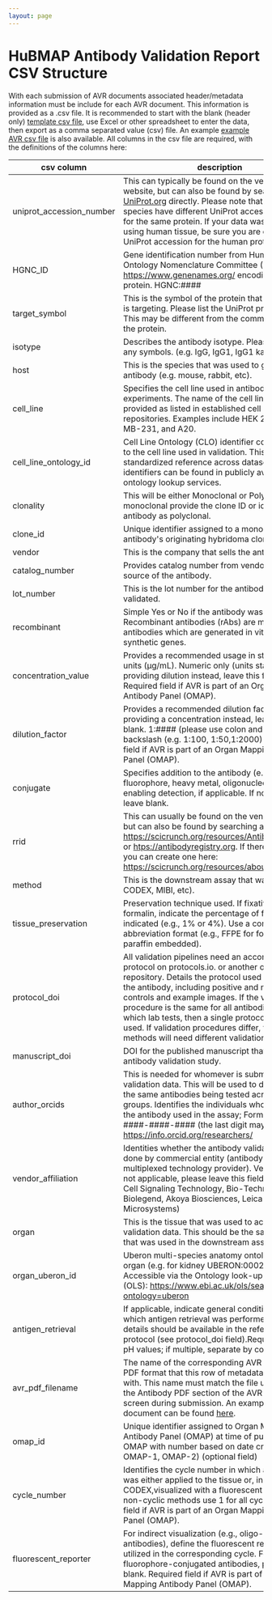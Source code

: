 ```yaml
---
layout: page
---
```

# HuBMAP Antibody Validation Report CSV Structure
With each submission of AVR documents associated header/metadata information must be include for each AVR document. This information is provided as a .csv file.  It is recommended to start with the blank (header only) [template csv file](/avr/avr-template-v2.csv), use Excel or other spreadsheet to enter the data, then export as a comma separated value (csv) file.  An example [example AVR csv file](/avr/example-avrs-v2.csv) is also available. All columns in the csv file are required, with the definitions of the columns here:


| csv column               | description                                                                    |
|--------------------------|--------------------------------------------------------------------------------|
| uniprot_accession_number | This can typically be found on the vendor’s website, but can also be found by searching <a href="https://www.uniprot.org" target="_blank">UniProt.org</a> directly. Please note that different species have different UniProt accession numbers for the same protein. If your data was acquired using human tissue, be sure you are choosing the UniProt accession for the human protein. |
|HGNC_ID                   | Gene identification number from Human Gene Ontology Nomenclature Committee (HGNC) https://www.genenames.org/ encoding the target protein. HGNC:####|
|target_symbol               | This is the symbol of the protein that the antibody is targeting. Please list the UniProt protein name. This may be different from the common name for the protein. |
|isotype                   | Describes the antibody isotype. Please write out any symbols. (e.g. IgG, IgG1, IgG1 kappa)|
| host                     | This is the species that was used to generate the antibody (e.g. mouse, rabbit, etc). |
|cell_line      | Specifies the cell line used in antibody validation experiments. The name of the cell line should be provided as listed in established cell line repositories. Examples include HEK 293, MDA-MB-231, and A20.|
|cell_line_ontology_id  | Cell Line Ontology (CLO) identifier corresponding to the cell line used in validation. This ensures standardized reference across datasets. CLO identifiers can be found in publicly available ontology lookup services.|
|clonality| This will be either Monoclonal or Polyclonal.If monoclonal provide the clone ID or identify the antibody as polyclonal. |
|clone_id   | Unique identifier assigned to a monoclonal antibody's originating hybridoma clone.|
|vendor                   | This is the company that sells the antibody. |
|catalog_number           | Provides catalog number from vendor for the source of the antibody.|
|lot_number               | This is the lot number for the antibody that was validated. |
|recombinant              | Simple Yes or No if the antibody was recombinant. Recombinant antibodies (rAbs) are monoclonal antibodies which are generated in vitro using synthetic genes.|
|concentration_value      | Provides a recommended usage in standardized units (μg/mL). Numeric only (units standardized) If providing dilution instead, leave this field blank. Required field if AVR is part of an Organ Mapping Antibody Panel (OMAP). |
|dilution_factor                 | Provides a recommended dilution factor. If providing a concentration instead, leave this field blank. 1:#### (please use colon and not a slash or backslash (e.g. 1:100, 1:50,1:2000) Required field if AVR is part of an Organ Mapping Antibody Panel (OMAP).|
|conjugate                | Specifies addition to the antibody (e.g., fluorophore, heavy metal, oligonucleotide) enabling detection, if applicable. If no conjugate, leave blank.|
|rrid                     | This can usually be found on the vendor’s website, but can also be found by searching at <a href="https://scicrunch.org/resources/Antibodies/search" target="_blank">https://scicrunch.org/resources/Antibodies/search</a> or <a href="https://antibodyregistry.org" target="_blank">htps://antibodyregistry.org</a>. If there is no RRID, you can create one here: <a href="https://scicrunch.org/resources/about/resource" target="_blank">https://scicrunch.org/resources/about/resource</a>. |
|method                   | This is the downstream assay that was used (e.g. CODEX, MIBI, etc). |
|tissue_preservation      | Preservation technique used. If fixative other than formalin, indicate the percentage of fixative indicated (e.g., 1% or 4%). Use a common abbreviation format (e.g., FFPE for formalin fixed paraffin embedded).| 
|protocol_doi            | All validation pipelines need an accompanying protocol on protocols.io. or another open protocol repository. Details the protocol used to validate the antibody, including positive and negative controls and example images. If the validation procedure is the same for all antibodies your which lab tests, then a single protocol can be used. If validation procedures differ, then different methods will need different validation protocols. |
|manuscript_doi | DOI for the published manuscript that details the antibody validation study.|
| author_orcids            | This is needed for whomever is submitting the validation data. This will be used to differentiate the same antibodies being tested across different groups. Identifies the individuals who validated the antibody used in the assay; Format ####-####-####-#### (the last digit may be X) See https://info.orcid.org/researchers/ |
| vendor_affiliation      | Identities whether the antibody validation was done by commercial entity (antibody vendor or multiplexed technology provider). Vendor name. If not applicable, please leave this field blank. (e.g. Cell Signaling Technology, Bio-Techne, Abcam, Biolegend,  Akoya Biosciences, Leica Microsystems)|
| organ          | This is the tissue that was used to acquire the validation data. This should be the same tissue that was used in the downstream assay. |
|organ_uberon_id              | Uberon multi-species anatomy ontology ID for organ (e.g. for kidney UBERON:0002113). Accessible via the Ontology look-up service (OLS): https://www.ebi.ac.uk/ols/search?ontology=uberon |
| antigen_retrieval        | If applicable, indicate general conditions under which  antigen retrieval was performed. Additional details should be available in the referenced protocol (see protocol_doi field).Required format: pH values; if multiple, separate by commas. |
| avr_pdf_filename         | The name of the corresponding AVR document in PDF format that this row of metadata is associated with.  This name must match the file uploaded in the Antibody PDF section of the AVR upload screen during submission. An example AVR document can be found <a href="/avr/example-avr-v2.pdf" target="_blank">here</a>.|
| omap_id                  | Unique identifier assigned to Organ Mapping Antibody Panel (OMAP) at time of publication. OMAP with number based on date created (e.g. OMAP-1, OMAP-2) (optional field)|
| cycle_number             | Identifies the cycle number in which an antibody was either applied to the tissue or, in the case of CODEX,visualized with a fluorescent reporter. For non-cyclic methods use 1 for all cycles. Required field if AVR is part of an Organ Mapping Antibody Panel (OMAP).|
|fluorescent_reporter      | For indirect visualization (e.g., oligo-conjugated antibodies), define the fluorescent reporter utilized in the corresponding cycle. For metal or fluorophore-conjugated antibodies, please leave blank. Required field if AVR is part of an Organ Mapping Antibody Panel (OMAP).|